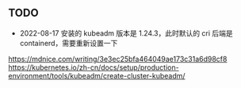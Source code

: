 ## TODO

- 2022-08-17 安装的 kubeadm 版本是 1.24.3，此时默认的 cri 后端是 containerd，需要重新设置一下

https://mdnice.com/writing/3e3ec25bfa464049ae173c31a6d98cf8
https://kubernetes.io/zh-cn/docs/setup/production-environment/tools/kubeadm/create-cluster-kubeadm/
